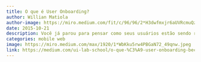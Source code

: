 ```yaml
---
title: O que é User Onboarding?
author: Willian Matiola
author-image: https://miro.medium.com/fit/c/96/96/2*H3dwfmxjr6aUVRcmuQzc1Q.png
date: 2015-10-21
description: Você já parou para pensar como seus usuários estão sendo recepcionados em seu app, site ou sistema?
categories: mobile web
image: https://miro.medium.com/max/1920/1*WbKku5rw4PBGaN72_49qnw.jpeg
link: https://medium.com/ui-lab-school/o-que-%C3%A9-user-onboarding-becb7a31e72f
---
```

